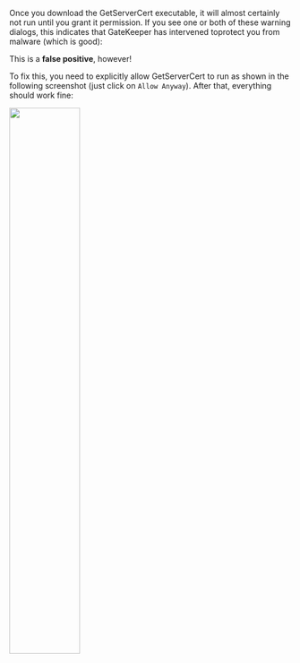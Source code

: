 Once you download the GetServerCert executable, it will almost certainly not run until you grant it permission. 
If you see one or both of these warning dialogs, this indicates that GateKeeper has intervened toprotect you from malware (which is good):

This is a **false positive**, however! 

To fix this, you need to explicitly allow GetServerCert to run as shown in the following screenshot (just click on `Allow Anyway`). After that, everything should work fine:

<img src="https://github.com/user-attachments/assets/e93d6ec4-9f9f-4f13-8d6e-5609733703fa" width="50%">
